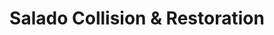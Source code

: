 ---
title: "Salado Collision & Restoration"
url: /salado/salado-collision-und-restoration/
shop: Autowerkstatt
---